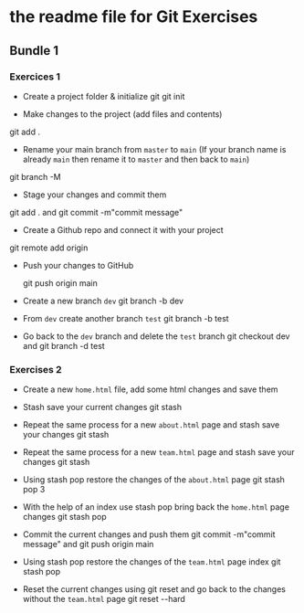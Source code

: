 # the readme file for Git Exercises

## Bundle 1

### Exercices 1

- Create a project folder & initialize git
  git init

- Make changes to the project (add files and contents)

git add .

- Rename your main branch from `master` to `main` (If your branch name is already `main` then rename it to `master` and then back to `main`)

git branch -M <branch>

- Stage your changes and commit them

git add . and git commit -m"commit message"

- Create a Github repo and connect it with your project

git remote add origin <URL link of your github>

- Push your changes to GitHub

  git push origin main

- Create a new branch `dev`
  git branch -b dev
- From `dev` create another branch `test`
  git branch -b test
- Go back to the `dev` branch and delete the `test` branch
  git checkout dev and git branch -d test

### Exercises 2
- Create a new `home.html` file, add some html changes and save them
  
- Stash save your current changes
 git stash
- Repeat the same process for a new `about.html` page and stash save your changes
 git stash
- Repeat the same process for a new `team.html` page and stash save your changes
 git stash
- Using stash pop restore the changes of the `about.html` page
 git stash pop 3
- With the help of an index use stash pop bring back the `home.html` page changes
 git stash pop
- Commit the current changes and push them
 git commit -m"commit message" and git push origin main
- Using stash pop restore the changes of the `team.html` page index
 git stash pop <index>
- Reset the current changes using git reset and go back to the changes without the `team.html` page
 git reset --hard
